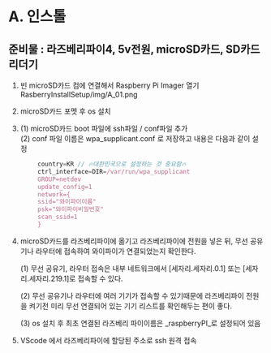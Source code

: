 A. 인스톨
========================

준비물 : 라즈베리파이4, 5v전원, microSD카드, SD카드 리더기
--------------------------


1. 빈 microSD카드 컴에 연결해서 Raspberry Pi Imager 열기<br>
   RasberryInstallSetup/img/A_01.png

2. microSD카드 포멧 후 os 설치<br>
3. (1) microSD카드 boot 파일에 ssh파일 / conf파일 추가<br>
(2) conf 파일 이름은 wpa_supplicant.conf 로 저장하고 내용은 다음과 같이 설정<br>
        
```javascript
        country=KR // 🔥대한민국으로 설정하는 것 중요함🔥 
        ctrl_interface=DIR=/var/run/wpa_supplicant
        GROUP=netdev 
        update_config=1 
        network={ 
        ssid="와이파이이름" 
        psk="와이파이비밀번호" 
        scan_ssid=1 
        }
```


4. microSD카드를 라즈베리파이에 옮기고 라즈베리파이에 전원을 넣은 뒤, 무선 공유기나 라우터에 접속하여 와이파이가 연결되었는지 확인한다.<br>


    (1) 무선 공유기, 라우터 접속은 내부 네트워크에서 [세자리.세자리.0.1] 또는 [세자리.세자리.219.1]로 접속할 수 있다.<br>

    (2) 무선 공유기나 라우터에 여러 기기가 접속할 수 있기때문에 라즈베리파이 전원을 켜기전 미리 무선 연결되어 있는 기기 리스트를 확인해두는 편이 좋다.<br>

    (3) os 설치 후 최초 연결된 라즈베리 파이이름은 _raspberryPI_로 설정되어 있음<br>


5. VScode 에서 라즈베리파이에 할당된 주소로 ssh 원격 접속<br>